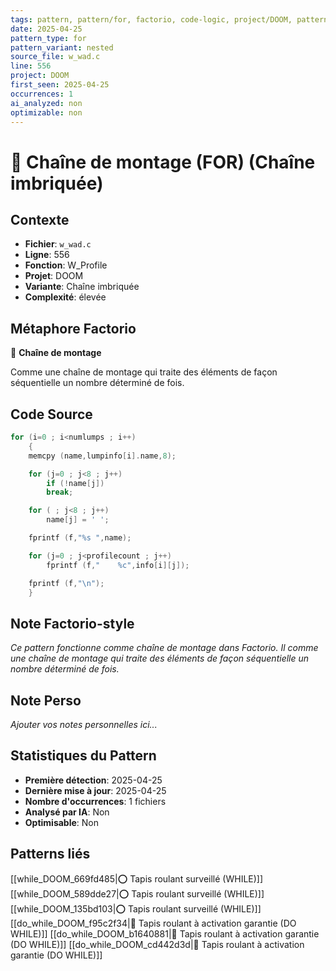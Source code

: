 ```yaml
---
tags: pattern, pattern/for, factorio, code-logic, project/DOOM, pattern/variant/nested
date: 2025-04-25
pattern_type: for
pattern_variant: nested
source_file: w_wad.c
line: 556
project: DOOM
first_seen: 2025-04-25
occurrences: 1
ai_analyzed: non
optimizable: non
---
```


# 🔄 Chaîne de montage (FOR) (Chaîne imbriquée)

## Contexte
- **Fichier**: `w_wad.c`
- **Ligne**: 556
- **Fonction**: W_Profile
- **Projet**: DOOM
- **Variante**: Chaîne imbriquée
- **Complexité**: élevée

## Métaphore Factorio
🔄 **Chaîne de montage**

Comme une chaîne de montage qui traite des éléments de façon séquentielle un nombre déterminé de fois.

## Code Source
```c
for (i=0 ; i<numlumps ; i++)
    {
	memcpy (name,lumpinfo[i].name,8);

	for (j=0 ; j<8 ; j++)
	    if (!name[j])
		break;

	for ( ; j<8 ; j++)
	    name[j] = ' ';

	fprintf (f,"%s ",name);

	for (j=0 ; j<profilecount ; j++)
	    fprintf (f,"    %c",info[i][j]);

	fprintf (f,"\n");
    }
```

## Note Factorio-style
*Ce pattern fonctionne comme chaîne de montage dans Factorio. Il comme une chaîne de montage qui traite des éléments de façon séquentielle un nombre déterminé de fois.*

## Note Perso
*Ajouter vos notes personnelles ici...*

## Statistiques du Pattern
- **Première détection**: 2025-04-25
- **Dernière mise à jour**: 2025-04-25
- **Nombre d'occurrences**: 1 fichiers
- **Analysé par IA**: Non
- **Optimisable**: Non

## Patterns liés
[[while_DOOM_669fd485|⭕ Tapis roulant surveillé (WHILE)]]
[[while_DOOM_589dde27|⭕ Tapis roulant surveillé (WHILE)]]
[[while_DOOM_135bd103|⭕ Tapis roulant surveillé (WHILE)]]
[[do_while_DOOM_f95c2f34|🔄 Tapis roulant à activation garantie (DO WHILE)]]
[[do_while_DOOM_b1640881|🔄 Tapis roulant à activation garantie (DO WHILE)]]
[[do_while_DOOM_cd442d3d|🔄 Tapis roulant à activation garantie (DO WHILE)]]
